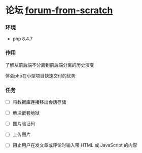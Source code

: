 # 论坛 [forum-from-scratch](https://code.tutsplus.com/how-to-create-a-phpmysql-powered-forum-from-scratch--net-10188t)

### 环境
+ php 8.4.7



### 作用

了解从前后端不分离到前后端分离的历史演变

体会php在小型项目快速交付的优势



### 任务

+ [ ] 将数据库连接移出会话存储

+ [ ] 解决嵌套地狱

+ [ ] 图片验证码

+ [ ] 上传图片

+ [ ] 阻止用户在发文章或评论时输入带 HTML 或 JavaScript 的内容
  